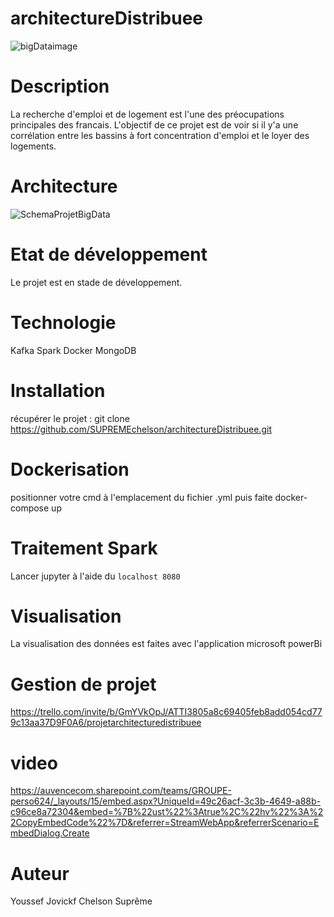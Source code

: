 # architectureDistribuee
![bigDataimage](https://user-images.githubusercontent.com/43779857/202323288-ec72d648-30ab-425e-b9b4-aadce2242500.jpg)

# Description
La recherche d'emploi et de logement est l'une des préocupations principales des francais. L'objectif de ce projet est de voir si il y'a une corrélation entre les bassins à fort concentration d'emploi et le loyer des logements. 

# Architecture

![SchemaProjetBigData](https://user-images.githubusercontent.com/43779857/202323405-14ed0ecb-ed66-4882-a7c9-b6fcfca8e287.jpg)

# Etat de développement
Le projet est en stade de développement.

# Technologie
Kafka
Spark
Docker
MongoDB

# Installation

récupérer le projet :
git clone https://github.com/SUPREMEchelson/architectureDistribuee.git

# Dockerisation
positionner votre cmd à l'emplacement du fichier .yml puis faite docker-compose up

# Traitement Spark
Lancer jupyter à l'aide du 
```localhost 8080```

# Visualisation

La visualisation des données est faites avec l'application microsoft powerBi

# Gestion de projet
https://trello.com/invite/b/GmYVkOpJ/ATTI3805a8c69405feb8add054cd779c13aa37D9F0A6/projetarchitecturedistribuee

# video

https://auvencecom.sharepoint.com/teams/GROUPE-perso624/_layouts/15/embed.aspx?UniqueId=49c26acf-3c3b-4649-a88b-c96ce8a72304&embed=%7B%22ust%22%3Atrue%2C%22hv%22%3A%22CopyEmbedCode%22%7D&referrer=StreamWebApp&referrerScenario=EmbedDialog.Create

# Auteur

Youssef
Jovickf
Chelson Suprême
